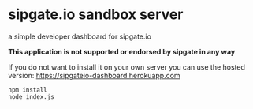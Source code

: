 # sipgate.io sandbox server

a simple developer dashboard for sipgate.io

__This application is not supported or endorsed by sipgate in any way__

If you do not want to install it on your own server you can use the hosted version: https://sipgateio-dashboard.herokuapp.com

```
npm install
node index.js
```

